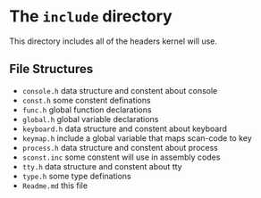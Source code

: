 # The `include` directory

This directory includes all of the headers kernel will use.

## File Structures

* `console.h` data structure and constent about console
* `const.h` some constent definations
* `func.h` global function declarations
* `global.h` global variable declarations
* `keyboard.h` data structure and constent about keyboard
* `keymap.h` include a global variable that maps scan-code to key
* `process.h` data structure and constent about process
* `sconst.inc` some constent will use in assembly codes
* `tty.h` data structure and constent about tty
* `type.h` some type definations
* `Readme.md` this file
